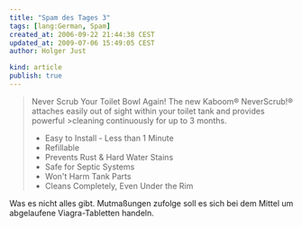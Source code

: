 ```yaml
---
title: "Spam des Tages 3"
tags: [lang:German, Spam]
created_at: 2006-09-22 21:44:38 CEST
updated_at: 2009-07-06 15:49:05 CEST
author: Holger Just

kind: article
publish: true
---
```


>Never Scrub Your Toilet Bowl Again!
>The new Kaboom® NeverScrub!® attaches easily out of sight within your toilet tank and provides powerful >cleaning continuously for up to 3 months.
>
> * Easy to Install - Less than 1 Minute
> * Refillable
> * Prevents Rust & Hard Water Stains
> * Safe for Septic Systems
> * Won't Harm Tank Parts
> * Cleans Completely, Even Under the Rim

Was es nicht alles gibt. Mutmaßungen zufolge soll es sich bei dem Mittel um abgelaufene Viagra-Tabletten handeln.
